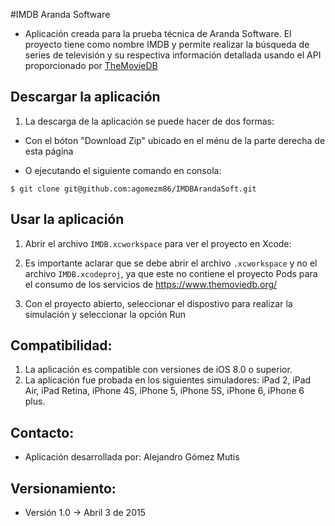 #IMDB Aranda Software 

- Aplicación creada para la prueba técnica de Aranda Software. El proyecto tiene como nombre IMDB y permite realizar la búsqueda de series de televisión y su respectiva información detallada usando el API proporcionado por [TheMovieDB](https://www.themoviedb.org/)

## Descargar la aplicación

1. La descarga de la aplicación se puede hacer de dos formas:

- Con el bóton "Download Zip" ubicado en el ménu de la parte derecha de esta página

- O ejecutando el siguiente comando en consola:
```
$ git clone git@github.com:agomezm86/IMDBArandaSoft.git
```

## Usar la aplicación

1. Abrir el archivo ```IMDB.xcworkspace``` para ver el proyecto en Xcode:

2. Es importante aclarar que se debe abrir el archivo ```.xcworkspace``` y no el archivo ```IMDB.xcodeproj```, ya que este no contiene el proyecto Pods para el consumo de los servicios de https://www.themoviedb.org/

3. Con el proyecto abierto, seleccionar el dispostivo para realizar la simulación y seleccionar la opción Run

## Compatibilidad: ##

1. La aplicación es compatible con versiones de iOS 8.0 o superior.
2. La aplicación fue probada en los siguientes simuladores: iPad 2, iPad Air, iPad Retina, iPhone 4S, iPhone 5, iPhone 5S, iPhone 6, iPhone 6 plus.

## Contacto: ##

- Aplicación desarrollada por: Alejandro Gómez Mutis

## Versionamiento: ##

- Versión 1.0 -> Abril 3 de 2015


